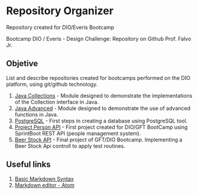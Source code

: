 # Repository Organizer
Repository created for DIO/Everis Bootcamp

Bootcamp DIO / Everis - Design Challenge: Repository on Github
Prof. Falvo Jr.

## Objetive
List and describe repositories created for bootcamps performed on the DIO platform, using git/github technology.

1. [Java Collections](https://github.com/tbdbatista/JavaCollectionsBootcampGFT) - Module designed to demonstrate the implementations of the Collection interface in Java.
2. [Java Advanced](https://github.com/tbdbatista/JavaAvancadoBootcampGFT) - Module designed to demonstrate the use of advanced functions in Java.
3. [PostgreSQL](https://github.com/tbdbatista/postgreSQL) - First steps in creating a database using PostgreSQL tool.
4. [Project Person API](https://github.com/tbdbatista/PersonApiProject) - First project created for DIO/GFT BootCamp using SprintBoot REST API (people management system).
5. [Beer Stock API](https://github.com/tbdbatista/BeerStockApi) - Final project of GFT/DIO Bootcamp. Implementing a Beer Stock Api controll to apply test routines.

## Useful links
1. [Basic Markdown Syntax](https://www.markdownguide.org/basic-syntax/)
2. [Markdown editor - Atom](https://atom.io/)
